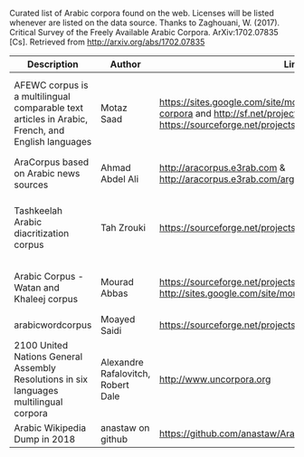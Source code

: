Curated list of Arabic corpora found on the web. Licenses will be listed whenever are listed on the data source. 
Thanks to Zaghouani, W. (2017). Critical Survey of the Freely Available Arabic Corpora. ArXiv:1702.07835 [Cs]. Retrieved from http://arxiv.org/abs/1702.07835


Description | Author | Link | Licence | Size
--- | --- | --- | --- | --- | 
AFEWC corpus is a multilingual comparable text articles in Arabic, French, and English languages | Motaz Saad | https://sites.google.com/site/motazsite/corpora/comparable-corpora and http://sf.net/projects/crlcl/ and https://sourceforge.net/projects/crlcl/ | Creative Commons Attribution-NonCommercial-NoDerivs 3.0 Unported License | na
AraCorpus based on Arabic news sources| Ahmad Abdel Ali | http://aracorpus.e3rab.com & http://aracorpus.e3rab.com/argistestsrv.nmsu.edu/AraCorpus/| free? | 113M words
Tashkeelah Arabic diacritization corpus | Tah Zrouki | https://sourceforge.net/projects/tashkeela/ | OSI-Approved Open Source, GNU General Public License version 2.0 (GPLv2) | 75.6M words
Arabic Corpus - Watan and Khaleej corpus | Mourad Abbas | https://sourceforge.net/projects/arabiccorpus/ and http://sites.google.com/site/mouradabbas9/corpora|GNU General Public License version 2.0 (GPLv2)|5690 docs and 20291 docs respectively
arabicwordcorpus | Moayed Saidi | https://sourceforge.net/projects/arabicwordcorpu/files/ | na | na
2100 United Nations General Assembly Resolutions in six languages multilingual corpora | Alexandre Rafalovitch, Robert Dale | http://www.uncorpora.org | na | 18M
Arabic Wikipedia Dump in 2018 | anastaw on github|https://github.com/anastaw/Arabic-Wikipedia-Corpus|na|na


